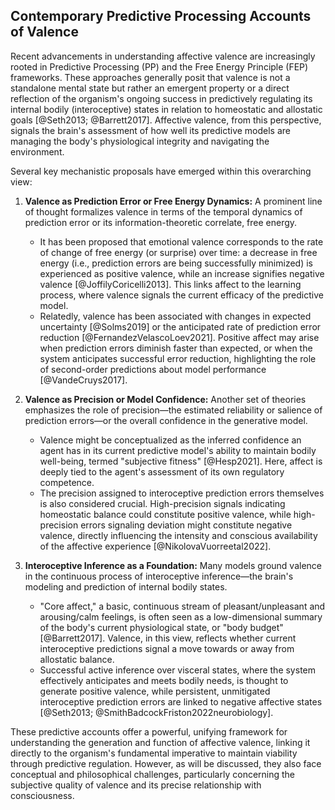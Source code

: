 ## Contemporary Predictive Processing Accounts of Valence

Recent advancements in understanding affective valence are increasingly rooted in Predictive Processing (PP) and the Free Energy Principle (FEP) frameworks. These approaches generally posit that valence is not a standalone mental state but rather an emergent property or a direct reflection of the organism's ongoing success in predictively regulating its internal bodily (interoceptive) states in relation to homeostatic and allostatic goals [@Seth2013; @Barrett2017]. Affective valence, from this perspective, signals the brain's assessment of how well its predictive models are managing the body's physiological integrity and navigating the environment.

Several key mechanistic proposals have emerged within this overarching view:

1.  **Valence as Prediction Error or Free Energy Dynamics:** A prominent line of thought formalizes valence in terms of the temporal dynamics of prediction error or its information-theoretic correlate, free energy.
    *   It has been proposed that emotional valence corresponds to the rate of change of free energy (or surprise) over time: a decrease in free energy (i.e., prediction errors are being successfully minimized) is experienced as positive valence, while an increase signifies negative valence [@JoffilyCoricelli2013]. This links affect to the learning process, where valence signals the current efficacy of the predictive model.
    *   Relatedly, valence has been associated with changes in expected uncertainty [@Solms2019] or the anticipated rate of prediction error reduction [@FernandezVelascoLoev2021]. Positive affect may arise when prediction errors diminish faster than expected, or when the system anticipates successful error reduction, highlighting the role of second-order predictions about model performance [@VandeCruys2017].

2.  **Valence as Precision or Model Confidence:** Another set of theories emphasizes the role of precision—the estimated reliability or salience of prediction errors—or the overall confidence in the generative model.
    *   Valence might be conceptualized as the inferred confidence an agent has in its current predictive model's ability to maintain bodily well-being, termed "subjective fitness" [@Hesp2021]. Here, affect is deeply tied to the agent's assessment of its own regulatory competence.
    *   The precision assigned to interoceptive prediction errors themselves is also considered crucial. High-precision signals indicating homeostatic balance could constitute positive valence, while high-precision errors signaling deviation might constitute negative valence, directly influencing the intensity and conscious availability of the affective experience [@NikolovaVuorreetal2022].

3.  **Interoceptive Inference as a Foundation:** Many models ground valence in the continuous process of interoceptive inference—the brain's modeling and prediction of internal bodily states.
    *   "Core affect," a basic, continuous stream of pleasant/unpleasant and arousing/calm feelings, is often seen as a low-dimensional summary of the body's current physiological state, or "body budget" [@Barrett2017]. Valence, in this view, reflects whether current interoceptive predictions signal a move towards or away from allostatic balance.
    *   Successful active inference over visceral states, where the system effectively anticipates and meets bodily needs, is thought to generate positive valence, while persistent, unmitigated interoceptive prediction errors are linked to negative affective states [@Seth2013; @SmithBadcockFriston2022neurobiology].

These predictive accounts offer a powerful, unifying framework for understanding the generation and function of affective valence, linking it directly to the organism's fundamental imperative to maintain viability through predictive regulation. However, as will be discussed, they also face conceptual and philosophical challenges, particularly concerning the subjective quality of valence and its precise relationship with consciousness.